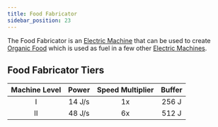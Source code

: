 ```yaml
---
title: Food Fabricator
sidebar_position: 23
---
```


The Food Fabricator is an [Electric Machine](Electric-Machines) that can be used to create [Organic Food](Miscellaneous-Items) which is used as fuel in a few other [Electric Machines](Electric-Machines).

## Food Fabricator Tiers

| Machine Level | Power  | Speed Multiplier | Buffer |
|:-------------:|:------:|:----------------:|:------:|
|       I       | 14 J/s |        1x        | 256 J  |
|      II       | 48 J/s |        6x        | 512 J  |

